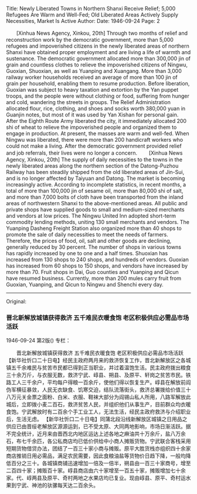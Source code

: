 Title: Newly Liberated Towns in Northern Shanxi Receive Relief; 5,000 Refugees Are Warm and Well-Fed; Old Liberated Areas Actively Supply Necessities, Market Is Active
Author:
Date: 1946-09-24
Page: 2

　　[Xinhua News Agency, Xinkou, 20th] Through two months of relief and reconstruction work by the democratic government, more than 5,000 refugees and impoverished citizens in the newly liberated areas of northern Shanxi have obtained proper employment and are living a life of warmth and sustenance. The democratic government allocated more than 300,000 jin of grain and countless clothes to relieve the impoverished citizens of Ningwu, Guoxian, Shuoxian, as well as Yuanping and Xuangang. More than 3,000 railway worker households received an average of more than 100 jin of grain per household, enabling them to resume production. Before liberation, Guoxian was subject to heavy taxation and extortion by the Yan puppet troops, and the people were without clothing or food, suffering from hunger and cold, wandering the streets in groups. The Relief Administration allocated flour, rice, clothing, and shoes and socks worth 380,000 yuan in Guanjin notes, but most of it was used by Yan Xishan for personal gain. After the Eighth Route Army liberated the city, it immediately allocated 200 shi of wheat to relieve the impoverished people and organized them to engage in production. At present, the masses are warm and well-fed. When Ningwu was liberated, there were more than 200 handicraft workers who could not make a living. After the democratic government provided relief and job referrals, their lives were no longer a concern.
　　[Xinhua News Agency, Xinkou, 20th] The supply of daily necessities to the towns in the newly liberated areas along the northern section of the Datong-Puzhou Railway has been steadily shipped from the old liberated areas of Jin-Sui, and is no longer affected by Taiyuan and Datong. The market is becoming increasingly active. According to incomplete statistics, in recent months, a total of more than 100,000 jin of sesame oil, more than 80,000 shi of salt, and more than 7,000 bolts of cloth have been transported from the inland areas of northwestern Shanxi to the above-mentioned areas. All public and private shops have supplied goods to small and medium-sized merchants and vendors at low prices. The Ningwu United Inn adopted short-term commodity lending methods, uniting 130 small merchants and vendors. The Yuanping Dasheng Freight Station also organized more than 40 shops to promote the sale of daily necessities to meet the needs of farmers. Therefore, the prices of food, oil, salt and other goods are declining, generally reduced by 30 percent. The number of shops in various towns has rapidly increased by one to one and a half times. Shuoxian has increased from 130 shops to 240 shops, and hundreds of vendors. Guoxian has increased from 60 shops to 150 shops, and vendors have increased by more than 70. Fruit shops in Dai, Guo counties and Yuanping and Qicun have resumed business. Currently, more than 200 mules carry fruit from Guoxian, Yuanping, and Qicun to Ningwu and Shenchi every day.



<hr /> 

Original: 


### 晋北新解放城镇获得救济  五千难民衣暖食饱  老区积极供应必需品市场活跃

1946-09-24
第2版()
专栏：

　　晋北新解放城镇获得救济
    五千难民衣暖食饱
    老区积极供应必需品市场活跃
    【新华社忻口二十日电】经民主政府两月来的救济恢复工作，晋北新解放区之各城镇五千余难民与贫苦市民都已得到正当职业，并过着温饱生活。民主政府拨出粮食三十余万斤，与衣服无数，救济宁武、崞县、朔县、及原平、轩岗之贫苦市民。铁路工人三千余户，平均每户得粮一百余斤，使他们得以恢复生产。崞县在解放前阎伪军横征暴敛，人民无衣缺食、饥寒交迫，结队流落街头，救济总署拨给价值三十八万元关金票之面粉、白米、衣服、鞋袜大部分为阎锡山私人所用，八路军解放此城后，立即拨小麦二百石，救济贫苦人民，并组织他们从事生产，目前群众均衣暖食饱。宁武解放时有二百余个手工业工人，无法生活，经民主政府救济与介绍职业后，生活无虑。
    【新华社忻口二十日电】同蒲北段沿线新解放区城镇之日用品之供应已由晋绥老解放区源源运到，已不受太原、大同两地影响，市场日渐活跃。据不完全统计，近月来由晋西北内地区运达上述各地之麻油共十万余斤，盐八万余石，布七千余匹，各公私商店均已低价供给中小商人摊贩货物。宁武联合客栈采用短期货物借贷办法，团结了一百三十家小商与摊贩。原平大胜货栈亦组织四十余家商店推销日用必需品，满足农民需要，因此食粮油盐等货物价日趋下降，一般均降低百分之三十。各城镇商铺迅速增加一倍及一倍半，朔县由一百三十家商号，增至二百四十家；摊贩百十家。崞县商店由六十家增至一百五十家，摊贩增加七十余家。代、崞两县及原平、奇村两地之水果店均已复业。现由崞县、原平、奇村运水果到宁武、神池的驮骡每天达二百余头。
